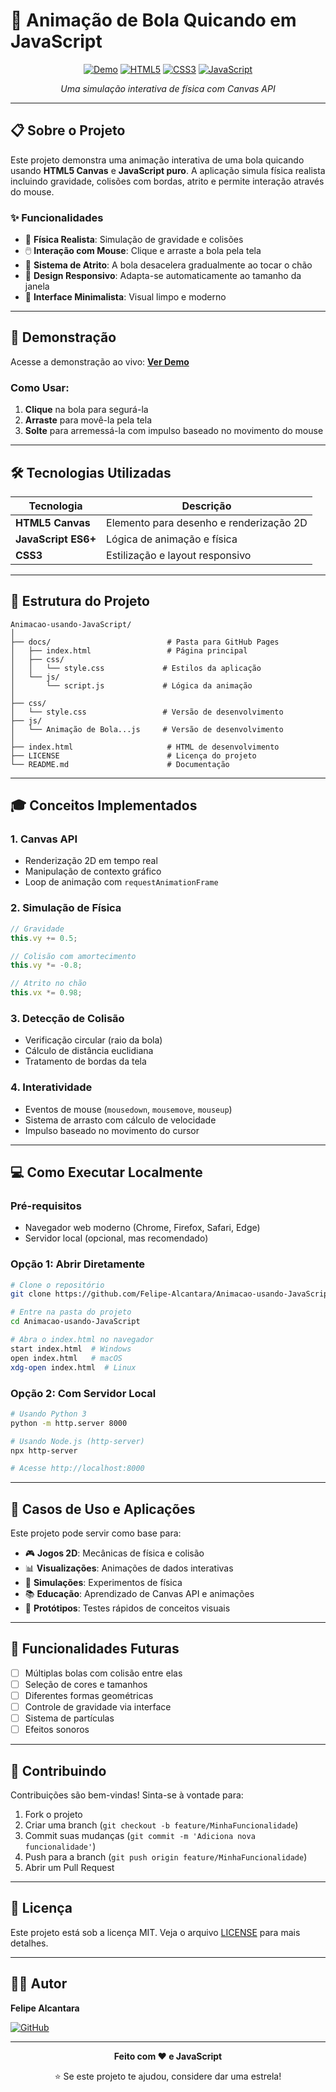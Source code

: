 # 🏀 Animação de Bola Quicando em JavaScript

<div align="center">

[![Demo](https://img.shields.io/badge/Demo-Live-success?style=for-the-badge)](https://felipe-alcantara.github.io/Animacao-usando-JavaScript/)
[![HTML5](https://img.shields.io/badge/HTML5-E34F26?style=for-the-badge&logo=html5&logoColor=white)](https://developer.mozilla.org/pt-BR/docs/Web/HTML)
[![CSS3](https://img.shields.io/badge/CSS3-1572B6?style=for-the-badge&logo=css3&logoColor=white)](https://developer.mozilla.org/pt-BR/docs/Web/CSS)
[![JavaScript](https://img.shields.io/badge/JavaScript-F7DF1E?style=for-the-badge&logo=javascript&logoColor=black)](https://developer.mozilla.org/pt-BR/docs/Web/JavaScript)

*Uma simulação interativa de física com Canvas API*

</div>

---

## 📋 Sobre o Projeto

Este projeto demonstra uma animação interativa de uma bola quicando usando **HTML5 Canvas** e **JavaScript puro**. A aplicação simula física realista incluindo gravidade, colisões com bordas, atrito e permite interação através do mouse.

### ✨ Funcionalidades

- 🎯 **Física Realista**: Simulação de gravidade e colisões
- 🖱️ **Interação com Mouse**: Clique e arraste a bola pela tela
- 💨 **Sistema de Atrito**: A bola desacelera gradualmente ao tocar o chão
- 🔄 **Design Responsivo**: Adapta-se automaticamente ao tamanho da janela
- 🎨 **Interface Minimalista**: Visual limpo e moderno

---

## 🚀 Demonstração

Acesse a demonstração ao vivo: [**Ver Demo**](https://felipe-alcantara.github.io/Animacao-usando-JavaScript/)

### Como Usar:
1. **Clique** na bola para segurá-la
2. **Arraste** para movê-la pela tela
3. **Solte** para arremessá-la com impulso baseado no movimento do mouse

---

## 🛠️ Tecnologias Utilizadas

| Tecnologia | Descrição |
|------------|-----------|
| **HTML5 Canvas** | Elemento para desenho e renderização 2D |
| **JavaScript ES6+** | Lógica de animação e física |
| **CSS3** | Estilização e layout responsivo |

---

## 📂 Estrutura do Projeto

```
Animacao-usando-JavaScript/
│
├── docs/                          # Pasta para GitHub Pages
│   ├── index.html                 # Página principal
│   ├── css/
│   │   └── style.css             # Estilos da aplicação
│   └── js/
│       └── script.js             # Lógica da animação
│
├── css/
│   └── style.css                 # Versão de desenvolvimento
├── js/
│   └── Animação de Bola...js     # Versão de desenvolvimento
│
├── index.html                     # HTML de desenvolvimento
├── LICENSE                        # Licença do projeto
└── README.md                      # Documentação
```

---

## 🎓 Conceitos Implementados

### 1. **Canvas API**
- Renderização 2D em tempo real
- Manipulação de contexto gráfico
- Loop de animação com `requestAnimationFrame`

### 2. **Simulação de Física**
```javascript
// Gravidade
this.vy += 0.5;

// Colisão com amortecimento
this.vy *= -0.8;

// Atrito no chão
this.vx *= 0.98;
```

### 3. **Detecção de Colisão**
- Verificação circular (raio da bola)
- Cálculo de distância euclidiana
- Tratamento de bordas da tela

### 4. **Interatividade**
- Eventos de mouse (`mousedown`, `mousemove`, `mouseup`)
- Sistema de arrasto com cálculo de velocidade
- Impulso baseado no movimento do cursor

---

## 💻 Como Executar Localmente

### Pré-requisitos
- Navegador web moderno (Chrome, Firefox, Safari, Edge)
- Servidor local (opcional, mas recomendado)

### Opção 1: Abrir Diretamente
```bash
# Clone o repositório
git clone https://github.com/Felipe-Alcantara/Animacao-usando-JavaScript.git

# Entre na pasta do projeto
cd Animacao-usando-JavaScript

# Abra o index.html no navegador
start index.html  # Windows
open index.html   # macOS
xdg-open index.html  # Linux
```

### Opção 2: Com Servidor Local
```bash
# Usando Python 3
python -m http.server 8000

# Usando Node.js (http-server)
npx http-server

# Acesse http://localhost:8000
```

---

## 🎯 Casos de Uso e Aplicações

Este projeto pode servir como base para:

- 🎮 **Jogos 2D**: Mecânicas de física e colisão
- 📊 **Visualizações**: Animações de dados interativas
- 🔬 **Simulações**: Experimentos de física
- 📚 **Educação**: Aprendizado de Canvas API e animações
- 🧪 **Protótipos**: Testes rápidos de conceitos visuais

---

## 📝 Funcionalidades Futuras

- [ ] Múltiplas bolas com colisão entre elas
- [ ] Seleção de cores e tamanhos
- [ ] Diferentes formas geométricas
- [ ] Controle de gravidade via interface
- [ ] Sistema de partículas
- [ ] Efeitos sonoros

---

## 🤝 Contribuindo

Contribuições são bem-vindas! Sinta-se à vontade para:

1. Fork o projeto
2. Criar uma branch (`git checkout -b feature/MinhaFuncionalidade`)
3. Commit suas mudanças (`git commit -m 'Adiciona nova funcionalidade'`)
4. Push para a branch (`git push origin feature/MinhaFuncionalidade`)
5. Abrir um Pull Request

---

## 📄 Licença

Este projeto está sob a licença MIT. Veja o arquivo [LICENSE](LICENSE) para mais detalhes.

---

## 👨‍💻 Autor

**Felipe Alcantara**

[![GitHub](https://img.shields.io/badge/GitHub-100000?style=for-the-badge&logo=github&logoColor=white)](https://github.com/Felipe-Alcantara)

---

<div align="center">

**Feito com ❤️ e JavaScript**

⭐ Se este projeto te ajudou, considere dar uma estrela!

</div>
